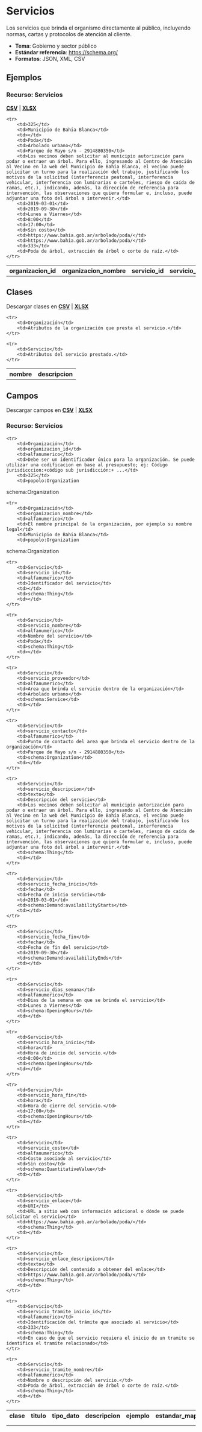 # Servicios

Los servicios que brinda el organismo directamente al público, incluyendo normas, cartas y protocolos de atención al cliente.

* **Tema**: Gobierno y sector público
* **Estándar referencia**: https://schema.org/
* **Formatos**: JSON, XML, CSV

<!-- COMIENZO TABLA DE EJEMPLO. Dejar este comentario para edicion automatica. No editar manualmente el contenido, usar el script.  -->

## Ejemplos

### Recurso: Servicios 
**[CSV](/Users/abenassi/github/paquete-apertura-datos/docs/src/datasets-especificaciones/servicios/servicios.csv)** | **[XLSX](/Users/abenassi/github/paquete-apertura-datos/docs/src/datasets-especificaciones/servicios/servicios.xlsx)**

<table>
    <tr>
        <th>organizacion_id</th>
        <th>organizacion_nombre</th>
        <th>servicio_id</th>
        <th>servicio_nombre</th>
        <th>servicio_proveedor</th>
        <th>servicio_contacto</th>
        <th>servicio_descripcion</th>
        <th>servicio_fecha_inicio</th>
        <th>servicio_fecha_fin</th>
        <th>servicio_dias_semana</th>
        <th>servicio_hora_inicio</th>
        <th>servicio_hora_fin</th>
        <th>servicio_costo</th>
        <th>servicio_enlace</th>
        <th>servicio_enlace_descripcion</th>
        <th>servicio_tramite_inicio_id</th>
        <th>servicio_tramite_nombre</th>
    </tr>

    <tr>
        <td>325</td>
        <td>Municipio de Bahia Blanca</td>
        <td></td>
        <td>Poda</td>
        <td>Arbolado urbano</td>
        <td>Parque de Mayo s/n - 2914880350</td>
        <td>Los vecinos deben solicitar al municipio autorización para podar o extraer un árbol. Para ello, ingresando al Centro de Atención al Vecino en la web del Municipio de Bahía Blanca, el vecino puede solicitar un turno para la realización del trabajo, justificando los motivos de la solicitud (interferencia peatonal, interferencia vehicular, interferencia con luminarias o carteles, riesgo de caída de ramas, etc.), indicando, además, la dirección de referencia para intervención, las observaciones que quiera formular e, incluso, puede adjuntar una foto del árbol a intervenir.</td>
        <td>2019-03-01</td>
        <td>2019-09-30</td>
        <td>Lunes a Viernes</td>
        <td>8:00</td>
        <td>17:00</td>
        <td>Sin costo</td>
        <td>https://www.bahia.gob.ar/arbolado/poda/</td>
        <td>https://www.bahia.gob.ar/arbolado/poda/</td>
        <td>333</td>
        <td>Poda de árbol, extracción de árbol o corte de raíz.</td>
    </tr>
        
</table>

<!-- FIN TABLA DE EJEMPLO. Dejar este comentario para edicion automatica. No editar manualmente el contenido, usar el script.  -->


<!-- COMIENZO TABLA DE CLASES. Dejar este comentario para edicion automatica. No editar manualmente el contenido, usar el script.  -->

## Clases



Descargar clases en **[CSV](/Users/abenassi/github/paquete-apertura-datos/docs/src/datasets-especificaciones/servicios-clases.csv)** | **[XLSX](/Users/abenassi/github/paquete-apertura-datos/docs/src/datasets-especificaciones/servicios-clases.xlsx)**


<table>
    <tr>
        <th>nombre</th>
        <th>descripcion</th>
    </tr>

    <tr>
        <td>Organización</td>
        <td>Atributos de la organización que presta el servicio.</td>
    </tr>
        
    <tr>
        <td>Servicio</td>
        <td>Atributos del servicio prestado.</td>
    </tr>
        
</table>

<!-- FIN TABLA DE CLASES. Dejar este comentario para edicion automatica. No editar manualmente el contenido, usar el script.  -->


<!-- COMIENZO TABLA DE CAMPOS POR CLASE. Dejar este comentario para edicion automatica. No editar manualmente el contenido, usar el script.  -->

## Campos

Descargar campos en **[CSV](/Users/abenassi/github/paquete-apertura-datos/docs/src/datasets-especificaciones/servicios-campos.csv)** | **[XLSX](/Users/abenassi/github/paquete-apertura-datos/docs/src/datasets-especificaciones/servicios-campos.xlsx)**

### Recurso: Servicios 

<table>
    <tr>
        <th>clase</th>
        <th>titulo</th>
        <th>tipo_dato</th>
        <th>descripcion</th>
        <th>ejemplo</th>
        <th>estandar_mapeo</th>
        <th>notas</th>
    </tr>

    <tr>
        <td>Organización</td>
        <td>organizacion_id</td>
        <td>alfanumerico</td>
        <td>Debe ser un identificador único para la organización. Se puede utilizar una codificacion en base al presupuesto; ej: Código jurisdicccion:+código sub jurisdicción:+ ...</td>
        <td>325</td>
        <td>popolo:Organization
 schema:Organization</td>
        <td></td>
    </tr>
        
    <tr>
        <td>Organización</td>
        <td>organizacion_nombre</td>
        <td>alfanumerico</td>
        <td>El nombre principal de la organización, por ejemplo su nombre legal</td>
        <td>Municipio de Bahia Blanca</td>
        <td>popolo:Organization
 schema:Organization</td>
        <td></td>
    </tr>
        
    <tr>
        <td>Servicio</td>
        <td>servicio_id</td>
        <td>alfanumerico</td>
        <td>Identificador del servicio</td>
        <td></td>
        <td>schema:Thing</td>
        <td></td>
    </tr>
        
    <tr>
        <td>Servicio</td>
        <td>servicio_nombre</td>
        <td>alfanumerico</td>
        <td>Nombre del servicio</td>
        <td>Poda</td>
        <td>schema:Thing</td>
        <td></td>
    </tr>
        
    <tr>
        <td>Servicio</td>
        <td>servicio_proveedor</td>
        <td>alfanumerico</td>
        <td>Area que brinda el servicio dentro de la organización</td>
        <td>Arbolado urbano</td>
        <td>schema:Service</td>
        <td></td>
    </tr>
        
    <tr>
        <td>Servicio</td>
        <td>servicio_contacto</td>
        <td>alfanumerico</td>
        <td>Punto de contacto del area que brinda el servicio dentro de la organización</td>
        <td>Parque de Mayo s/n - 2914880350</td>
        <td>schema:Organization</td>
        <td></td>
    </tr>
        
    <tr>
        <td>Servicio</td>
        <td>servicio_descripcion</td>
        <td>texto</td>
        <td>Descripción del servicio</td>
        <td>Los vecinos deben solicitar al municipio autorización para podar o extraer un árbol. Para ello, ingresando al Centro de Atención al Vecino en la web del Municipio de Bahía Blanca, el vecino puede solicitar un turno para la realización del trabajo, justificando los motivos de la solicitud (interferencia peatonal, interferencia vehicular, interferencia con luminarias o carteles, riesgo de caída de ramas, etc.), indicando, además, la dirección de referencia para intervención, las observaciones que quiera formular e, incluso, puede adjuntar una foto del árbol a intervenir.</td>
        <td>schema:Thing</td>
        <td></td>
    </tr>
        
    <tr>
        <td>Servicio</td>
        <td>servicio_fecha_inicio</td>
        <td>fecha</td>
        <td>Fecha de inicio servicio</td>
        <td>2019-03-01</td>
        <td>schema:Demand:availabilityStarts</td>
        <td></td>
    </tr>
        
    <tr>
        <td>Servicio</td>
        <td>servicio_fecha_fin</td>
        <td>fecha</td>
        <td>Fecha de fin del servicio</td>
        <td>2019-09-30</td>
        <td>schema:Demand:availabilityEnds</td>
        <td></td>
    </tr>
        
    <tr>
        <td>Servicio</td>
        <td>servicio_dias_semana</td>
        <td>alfanumerico</td>
        <td>Dias de la semana en que se brinda el servicio</td>
        <td>Lunes a Viernes</td>
        <td>schema:OpeningHours</td>
        <td></td>
    </tr>
        
    <tr>
        <td>Servicio</td>
        <td>servicio_hora_inicio</td>
        <td>hora</td>
        <td>Hora de inicio del servicio.</td>
        <td>8:00</td>
        <td>schema:OpeningHours</td>
        <td></td>
    </tr>
        
    <tr>
        <td>Servicio</td>
        <td>servicio_hora_fin</td>
        <td>hora</td>
        <td>Hora de cierre del servicio.</td>
        <td>17:00</td>
        <td>schema:OpeningHours</td>
        <td></td>
    </tr>
        
    <tr>
        <td>Servicio</td>
        <td>servicio_costo</td>
        <td>alfanumerico</td>
        <td>Costo asociado al servicio</td>
        <td>Sin costo</td>
        <td>schema:QuantitativeValue</td>
        <td></td>
    </tr>
        
    <tr>
        <td>Servicio</td>
        <td>servicio_enlace</td>
        <td>URI</td>
        <td>URL a sitio web con información adicional o dónde se puede solicitar el servicio</td>
        <td>https://www.bahia.gob.ar/arbolado/poda/</td>
        <td>schema:Thing</td>
        <td></td>
    </tr>
        
    <tr>
        <td>Servicio</td>
        <td>servicio_enlace_descripcion</td>
        <td>texto</td>
        <td>Descripción del contenido a obtener del enlace</td>
        <td>https://www.bahia.gob.ar/arbolado/poda/</td>
        <td>schema:Thing</td>
        <td></td>
    </tr>
        
    <tr>
        <td>Servicio</td>
        <td>servicio_tramite_inicio_id</td>
        <td>alfanumerico</td>
        <td>Identificación del trámite que asociado al servicio</td>
        <td>333</td>
        <td>schema:Thing</td>
        <td>En caso de que el servicio requiera el inicio de un tramite se identifica el tramite relacionado</td>
    </tr>
        
    <tr>
        <td>Servicio</td>
        <td>servicio_tramite_nombre</td>
        <td>alfanumerico</td>
        <td>Nombre o descripción del servicio.</td>
        <td>Poda de árbol, extracción de árbol o corte de raíz.</td>
        <td>schema:Thing</td>
        <td></td>
    </tr>
        
</table>

<!-- FIN TABLA DE CAMPOS POR CLASE. Dejar este comentario para edicion automatica. No editar manualmente el contenido, usar el script.  -->
